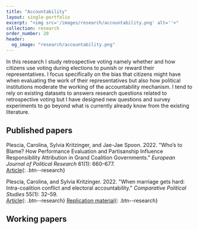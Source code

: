 ```yaml
---
title: "Accountability"
layout: single-portfolio
excerpt: "<img src='/images/research/accountability.png' alt=''>"
collection: research
order_number: 20
header: 
  og_image: "research/accountability.png"
---
```


In this research I study retrospective voting namely whether and how citizens use voting during elections
to punish or reward their representatives. I focus specifically on the bias that citizens might have when evaluating the work of their representatives
but also how political institutions moderate the working of the accountability mechanism. I tend to rely on 
existing datasets to answers research questions related to retrospective voting but I have designed new questions and survey experiments to
go beyond what is currently already know from the existing literature.


## Published papers

Plescia, Carolina, Sylvia Kritzinger, and Jae-Jae Spoon. 2022. &quot;Who’s to Blame? How Performance Evaluation and Partisanship Influence Responsibility Attribution in Grand Coalition Governments.&quot; <i>European Journal of Political Research</i> 61(1): 660–677.  
[Article](https://doi.org/10.1111/1475-6765.12478){: .btn--research} 

Plescia, Carolina, and Sylvia Kritzinger. 2022. &quot;When marriage gets hard: Intra-coalition conflict and electoral accountability.&quot; <i>Comparative Political Studies</i> 55(1): 32–59.  
[Article](https://doi.org/10.1177/001041402110243){: .btn--research} [Replication material](https://doi.org/10.7910/DVN/OFP3HG){: .btn--research}

## Working papers

